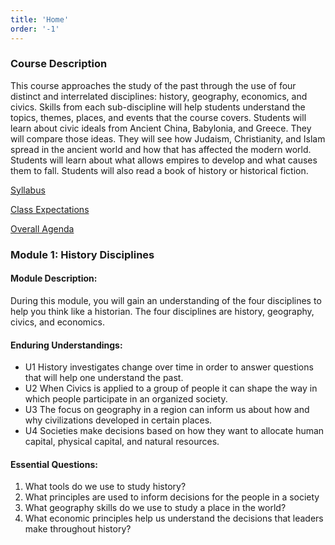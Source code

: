```yaml
---
title: 'Home'
order: '-1'
---
```


### Course Description

This course approaches the study of the past through the use of four distinct and interrelated disciplines: history, geography, economics, and civics. Skills from each sub-discipline will help students understand the topics, themes, places, and events that the course covers. Students will learn about civic ideals from Ancient China, Babylonia, and Greece. They will compare those ideas. They will see how Judaism, Christianity, and Islam spread in the ancient world and how that has affected the modern world. Students will learn about what allows empires to develop and what causes them to fall. Students will also read a book of history or historical fiction.

[Syllabus](https://brewster.instructure.com/courses/812/files/63243/download?wrap=1)

[Class Expectations](https://docs.google.com/document/d/1-xGQnBuTuZ0AkBZyY4EBoPV1C0EchUw_iRcVX8LW88o/edit)

[Overall Agenda](https://docs.google.com/document/d/1ZwJ1FXGUnZ7Lmq3lydU4_23pR6fKRsCHCkCvgymtTYM/edit?pli=1)

### Module 1: History Disciplines

#### Module Description:

During this module, you will gain an understanding of the four disciplines to help you think like a historian. The four disciplines are history, geography, civics, and economics.

#### Enduring Understandings:

- U1 History investigates change over time in order to answer questions that will help one understand the past.
- U2 When Civics is applied to a group of people it can shape the way in which people participate in an organized society.
- U3 The focus on geography in a region can inform us about how and why civilizations developed in certain places.
- U4 Societies make decisions based on how they want to allocate human capital, physical capital, and natural resources.

#### Essential Questions:

1. What tools do we use to study history?
2. What principles are used to inform decisions for the people in a society
3. What geography skills do we use to study a place in the world?
4. What economic principles help us understand the decisions that leaders make throughout history?
